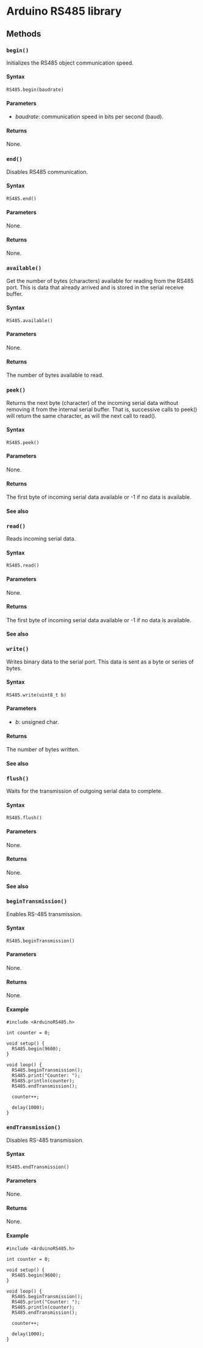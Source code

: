 # Arduino RS485 library

## Methods

### `begin()`

Initializes the RS485 object communication speed.

#### Syntax

```
RS485.begin(baudrate)
```

#### Parameters

* _baudrate_: communication speed in bits per second (baud).

#### Returns

None.


### `end()`

Disables RS485 communication.

#### Syntax

```
RS485.end()
```

#### Parameters

None.

#### Returns

None.


### `available()`

Get the number of bytes (characters) available for reading from the RS485 port. This is data that already arrived and is stored in the serial receive buffer.

#### Syntax

```
RS485.available()
```

#### Parameters

None.

#### Returns

The number of bytes available to read.


### `peek()`

Returns the next byte (character) of the incoming serial data without removing it from the internal serial buffer. That is, successive calls to peek() will return the same character, as will the next call to read().

#### Syntax

```
RS485.peek()
```

#### Parameters

None.

#### Returns

The first byte of incoming serial data available or -1 if no data is available.

#### See also


### `read()`

Reads incoming serial data.

#### Syntax

```
RS485.read()
```

#### Parameters

None.

#### Returns

The first byte of incoming serial data available or -1 if no data is available.

#### See also


### `write()`

Writes binary data to the serial port. This data is sent as a byte or series of bytes.

#### Syntax

```
RS485.write(uint8_t b)
```

#### Parameters

* _b_: unsigned char.

#### Returns

The number of bytes written.

#### See also


### `flush()`

Waits for the transmission of outgoing serial data to complete.

#### Syntax

```
RS485.flush()
```

#### Parameters

None.

#### Returns

None.

#### See also


### `beginTransmission()`

Enables RS-485 transmission.

#### Syntax

```
RS485.beginTransmission()
```

#### Parameters

None.

#### Returns

None.

#### Example

```
#include <ArduinoRS485.h>

int counter = 0;

void setup() {
  RS485.begin(9600);
}

void loop() {
  RS485.beginTransmission();
  RS485.print("Counter: ");
  RS485.println(counter);
  RS485.endTransmission();

  counter++;

  delay(1000);
}
```


### `endTransmission()`

Disables RS-485 transmission.

#### Syntax

```
RS485.endTransmission()
```

#### Parameters

None.

#### Returns

None.

#### Example

```
#include <ArduinoRS485.h>

int counter = 0;

void setup() {
  RS485.begin(9600);
}

void loop() {
  RS485.beginTransmission();
  RS485.print("Counter: ");
  RS485.println(counter);
  RS485.endTransmission();

  counter++;

  delay(1000);
}
```

